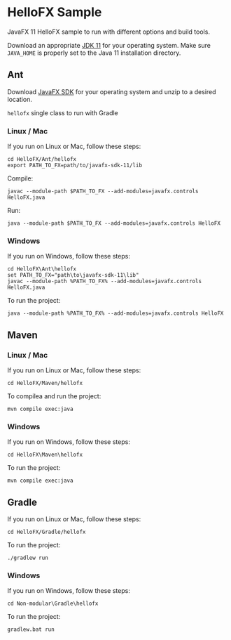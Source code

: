 # HelloFX Sample

JavaFX 11 HelloFX sample to run with different options and build tools.

Download an appropriate [JDK 11](https://jdk.java.net/11/) for your operating system. Make sure `JAVA_HOME` 
is properly set to the Java 11 installation directory. 

## Ant

Download [JavaFX SDK](https://gluonhq.com/products/javafx/) for your operating 
system and unzip to a desired location.

`hellofx` single class to run with Gradle

### Linux / Mac

If you run on Linux or Mac, follow these steps:

    cd HelloFX/Ant/hellofx
    export PATH_TO_FX=path/to/javafx-sdk-11/lib

Compile:

    javac --module-path $PATH_TO_FX --add-modules=javafx.controls HelloFX.java

Run:

    java --module-path $PATH_TO_FX --add-modules=javafx.controls HelloFX

### Windows

If you run on Windows, follow these steps:

    cd HelloFX\Ant\hellofx
    set PATH_TO_FX="path\to\javafx-sdk-11\lib"
    javac --module-path %PATH_TO_FX% --add-modules=javafx.controls HelloFX.java

To run the project:
    
    java --module-path %PATH_TO_FX% --add-modules=javafx.controls HelloFX

## Maven

### Linux / Mac

If you run on Linux or Mac, follow these steps:

    cd HelloFX/Maven/hellofx
    
To compilea and run the project:
    
    mvn compile exec:java

### Windows

If you run on Windows, follow these steps:

    cd HelloFX\Maven\hellofx

To run the project:
    
    mvn compile exec:java

## Gradle

If you run on Linux or Mac, follow these steps:

    cd HelloFX/Gradle/hellofx
    
To run the project:
    
    ./gradlew run

### Windows

If you run on Windows, follow these steps:

    cd Non-modular\Gradle\hellofx

To run the project:
    
    gradlew.bat run
